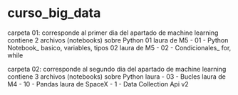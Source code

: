 # curso_big_data
carpeta 01: corresponde al primer dia del apartado de machine learning
contiene 2 archivos (notebooks) sobre Python
01 laura de M5 - 01 - Python Notebook_ basico, variables, tipos
02 laura de M5 - 02 - Condicionales_ for, while

carpeta 02: corresponde al segundo dia del apartado de machine learning
contiene 3 archivos (notebooks) sobre Python 
laura - 03 - Bucles
laura de M4 - 10 - Pandas
laura de SpaceX - 1 - Data Collection Api v2
